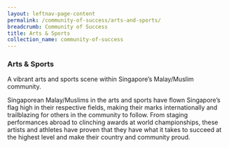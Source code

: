 ```yaml
---
layout: leftnav-page-content
permalink: /community-of-success/arts-and-sports/
breadcrumb: Community of Success
title: Arts & Sports
collection_name: community-of-success
---
```


### **Arts & Sports**
A vibrant arts and sports scene within Singapore’s Malay/Muslim community.

Singaporean Malay/Muslims in the arts and sports have flown Singapore’s flag high in their respective fields, making their marks internationally and trailblazing for others in the community to follow. From staging performances abroad to clinching awards at world championships, these artists and athletes have proven that they have what it takes to succeed at the highest level and make their country and community proud.
